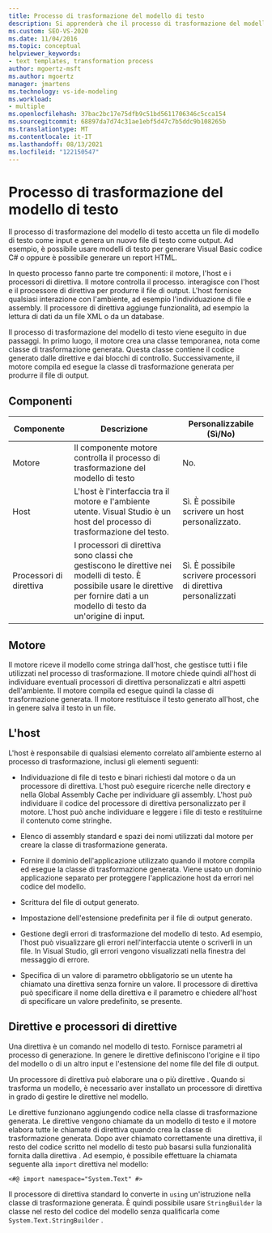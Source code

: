 ```yaml
---
title: Processo di trasformazione del modello di testo
description: Si apprenderà che il processo di trasformazione del modello di testo accetta un file di modello di testo come input e genera un nuovo file di testo come output.
ms.custom: SEO-VS-2020
ms.date: 11/04/2016
ms.topic: conceptual
helpviewer_keywords:
- text templates, transformation process
author: mgoertz-msft
ms.author: mgoertz
manager: jmartens
ms.technology: vs-ide-modeling
ms.workload:
- multiple
ms.openlocfilehash: 37bac2bc17e75dfb9c51bd5611706346c5cca154
ms.sourcegitcommit: 68897da7d74c31ae1ebf5d47c7b5ddc9b108265b
ms.translationtype: MT
ms.contentlocale: it-IT
ms.lasthandoff: 08/13/2021
ms.locfileid: "122150547"
---
```

# <a name="the-text-template-transformation-process"></a>Processo di trasformazione del modello di testo
Il processo di trasformazione del modello di testo accetta un file di modello di testo come input e genera un nuovo file di testo come output. Ad esempio, è possibile usare modelli di testo per generare Visual Basic codice C# o oppure è possibile generare un report HTML.

 In questo processo fanno parte tre componenti: il motore, l'host e i processori di direttiva. Il motore controlla il processo. interagisce con l'host e il processore di direttiva per produrre il file di output. L'host fornisce qualsiasi interazione con l'ambiente, ad esempio l'individuazione di file e assembly. Il processore di direttiva aggiunge funzionalità, ad esempio la lettura di dati da un file XML o da un database.

 Il processo di trasformazione del modello di testo viene eseguito in due passaggi. In primo luogo, il motore crea una classe temporanea, nota come classe di trasformazione generata. Questa classe contiene il codice generato dalle direttive e dai blocchi di controllo. Successivamente, il motore compila ed esegue la classe di trasformazione generata per produrre il file di output.

## <a name="components"></a>Componenti

|Componente|Descrizione|Personalizzabile (Sì/No)|
|-|-|-|
|Motore|Il componente motore controlla il processo di trasformazione del modello di testo|No.|
|Host|L'host è l'interfaccia tra il motore e l'ambiente utente. Visual Studio è un host del processo di trasformazione del testo.|Sì. È possibile scrivere un host personalizzato.|
|Processori di direttiva|I processori di direttiva sono classi che gestiscono le direttive nei modelli di testo. È possibile usare le direttive per fornire dati a un modello di testo da un'origine di input.|Sì. È possibile scrivere processori di direttiva personalizzati|

## <a name="the-engine"></a>Motore
 Il motore riceve il modello come stringa dall'host, che gestisce tutti i file utilizzati nel processo di trasformazione. Il motore chiede quindi all'host di individuare eventuali processori di direttiva personalizzati e altri aspetti dell'ambiente. Il motore compila ed esegue quindi la classe di trasformazione generata. Il motore restituisce il testo generato all'host, che in genere salva il testo in un file.

## <a name="the-host"></a>L'host
 L'host è responsabile di qualsiasi elemento correlato all'ambiente esterno al processo di trasformazione, inclusi gli elementi seguenti:

- Individuazione di file di testo e binari richiesti dal motore o da un processore di direttiva. L'host può eseguire ricerche nelle directory e nella Global Assembly Cache per individuare gli assembly. L'host può individuare il codice del processore di direttiva personalizzato per il motore. L'host può anche individuare e leggere i file di testo e restituirne il contenuto come stringhe.

- Elenco di assembly standard e spazi dei nomi utilizzati dal motore per creare la classe di trasformazione generata.

- Fornire il dominio dell'applicazione utilizzato quando il motore compila ed esegue la classe di trasformazione generata. Viene usato un dominio applicazione separato per proteggere l'applicazione host da errori nel codice del modello.

- Scrittura del file di output generato.

- Impostazione dell'estensione predefinita per il file di output generato.

- Gestione degli errori di trasformazione del modello di testo. Ad esempio, l'host può visualizzare gli errori nell'interfaccia utente o scriverli in un file. In Visual Studio, gli errori vengono visualizzati nella finestra del messaggio di errore.

- Specifica di un valore di parametro obbligatorio se un utente ha chiamato una direttiva senza fornire un valore. Il processore di direttiva può specificare il nome della direttiva e il parametro e chiedere all'host di specificare un valore predefinito, se presente.

## <a name="directives-and-directive-processors"></a>Direttive e processori di direttive
 Una direttiva è un comando nel modello di testo. Fornisce parametri al processo di generazione. In genere le direttive definiscono l'origine e il tipo del modello o di un altro input e l'estensione del nome file del file di output.

 Un processore di direttiva può elaborare una o più direttive . Quando si trasforma un modello, è necessario aver installato un processore di direttiva in grado di gestire le direttive nel modello.

 Le direttive funzionano aggiungendo codice nella classe di trasformazione generata. Le direttive vengono chiamate da un modello di testo e il motore elabora tutte le chiamate di direttiva quando crea la classe di trasformazione generata. Dopo aver chiamato correttamente una direttiva, il resto del codice scritto nel modello di testo può basarsi sulla funzionalità fornita dalla direttiva . Ad esempio, è possibile effettuare la chiamata seguente alla `import` direttiva nel modello:

 `<#@ import namespace="System.Text" #>`

 Il processore di direttiva standard lo converte in `using` un'istruzione nella classe di trasformazione generata. È quindi possibile usare `StringBuilder` la classe nel resto del codice del modello senza qualificarla come `System.Text.StringBuilder` .
